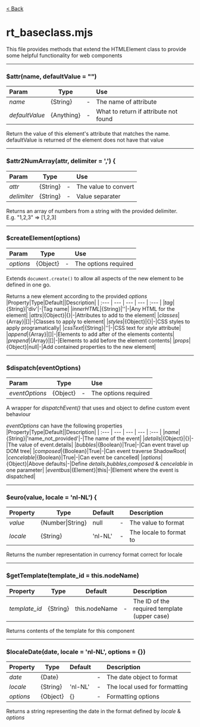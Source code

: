 [< Back](README.md)

# rt_baseclass.mjs

This file provides methods that extend the HTMLElement class to provide some helpful functionality for web components

---
###  $attr(name, defaultValue = "")
|Param|Type||Use|
| :--- | --- | --- | :--- |
|*name*|{String}|-|The name of attribute|
|*defaultValue*|{Anything}|-|What to return if attribute not found|

Return the value of this element's attribute that matches the name.  defaultValue is returned of the element does not have that value

---
###  $attr2NumArray(attr, delimiter = ',') {
|Param|Type||Use|
| :--- | --- | --- | :--- |
|*attr*|{String}|-|The value to convert|
|*delimiter*|{String}|-|Value separater|

Returns an array of numbers from a string with the provided delimiter.  
E.g. "1,2,3" => [1,2,3]

---
###  $createElement(options)
|Param|Type||Use|
| :--- | --- | --- | :--- |
|*options*|{Object}|-|The options required|

Extends ```document.create()``` to allow all aspects of the new element to be defined in one go.


Returns a new element according to the provided *options*
|Property|Type|Default||Description|
| :--- | --- | --- | --- | :--- |
|*tag*|{String}|'div'|-|Tag name|
|*innerHTML*|{String}|''|-|Any HTML for the element|
|*attrs*|{Object}|{}|-|Attributes to add to the element|
|*classes*|{Array}|[]|-|Classes to apply to element|
|*styles*|{Object}|{}|-|CSS styles to apply programatically|
|*cssText*|{String}|''|-|CSS text for *style* attribute|
|*append*|{Array}|[]|-|Elements to add after of the elements contents|
|*prepend*|{Array}|[]|-|Elements to add before the element contents|
|*props*|{Object}|null|-|Add contained properties to the new element|

---
###  $dispatch(eventOptions)
|Param|Type||Use|
| :--- | --- | --- | :--- |
|*eventOptions*|{Object}|-|The options required|

A wrapper for *dispatchEvent()* that uses and object to define custom event behaviour

*eventOptions* can have the following properties 
|Property|Type|Default||Description|
| :--- | --- | --- | --- | :--- |
|*name*|{String}|'name_not_provided'|-|The name of the event|
|*details*|{Object}|{}|-|The value of event.details|
|*bubbles*|{Boolean}|True|-|Can event travel up DOM tree|
|*composed*|{Boolean}|True|-|Can event traverse ShadowRoot|
|*cencelable*|{Boolean}|True|-|Can event be cancelled|
|*options*|{Object}|Above defaults|-|Define *details*,*bubbles*,*composed* & *cencelable* in one parameter|
|*eventbus*|{Element}|this|-|Element where the event is dispatched|

---
###  $euro(value, locale = 'nl-NL') {
|Property|Type|Default||Description|
| :--- | --- | --- | --- | :--- |
|*value*|{Number\|String}|null|-|The value to format|
|*locale*|{String}|'nl-NL'|-|The locale to format to|

Returns the number representation in currency format correct for locale

---
###  $getTemplate(template_id = this.nodeName)
|Property|Type|Default||Description|
| :--- | --- | --- | --- | :--- |
|*template_id*|{String}|this.nodeName|-|The ID of the required template (upper case)|

Returns contents of the template for this component

---
###  $localeDate(date, locale = 'nl-NL', options = {})
|Property|Type|Default||Description|
| :--- | --- | --- | --- | :--- |
|*date*|{Date}||-|The date object to format|
|*locale*|{String}|'nl-NL'|-|The local used for formatting|
|*options*|{Object}|{}|-|Formatting options|

Returns a string representing the date in the format defined by *locale* & *options*
